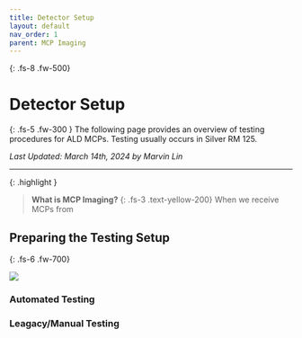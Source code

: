 ```yaml
---
title: Detector Setup
layout: default
nav_order: 1
parent: MCP Imaging
---
```


{: .fs-8 .fw-500}
# Detector Setup

{: .fs-5 .fw-300 }
The following page provides an overview of testing procedures for ALD MCPs. Testing usually occurs in Silver RM 125. 

*Last Updated: March 14th, 2024 by Marvin Lin*

---

{: .highlight }
> **What is MCP Imaging?**
> {: .fs-3 .text-yellow-200}
> When we receive MCPs from 

## Preparing the Testing Setup
{: .fs-6 .fw-700}

![](../../assets/images/small-image.jpg)

### Automated Testing



### Leagacy/Manual Testing
